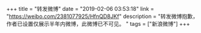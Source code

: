 +++
title = "转发微博"
date = "2019-02-06 03:53:18"
link = "https://weibo.com/2381077925/HfnQD8JKf"
description = "转发微博抱歉，作者已设置仅展示半年内微博，此微博已不可见。 "
tags = ["新浪微博"]
+++
